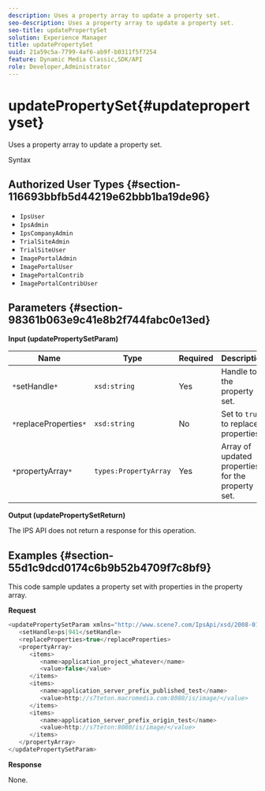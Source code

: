 ```yaml
---
description: Uses a property array to update a property set.
seo-description: Uses a property array to update a property set.
seo-title: updatePropertySet
solution: Experience Manager
title: updatePropertySet
uuid: 21a59c5a-7799-4af6-ab9f-b0311f5f7254
feature: Dynamic Media Classic,SDK/API
role: Developer,Administrator
---
```


# updatePropertySet{#updatepropertyset}

Uses a property array to update a property set.

 Syntax 

## Authorized User Types {#section-116693bbfb5d44219e62bbb1ba19de96}

* `IpsUser` 
* `IpsAdmin` 
* `IpsCompanyAdmin` 
* `TrialSiteAdmin` 
* `TrialSiteUser` 
* `ImagePortalAdmin` 
* `ImagePortalUser` 
* `ImagePortalContrib` 
* `ImagePortalContribUser`

## Parameters {#section-98361b063e9c41e8b2f744fabc0e13ed}

**Input (updatePropertySetParam)** 

|  Name  | Type  | Required  | Description  |
|---|---|---|---|
|  `*`setHandle`*`  | `xsd:string`  | Yes  | Handle to the property set.  |
|  `*`replaceProperties`*`  | `xsd:string`  | No  |Set to `true` to replace properties.  |
|  `*`propertyArray`*`  | `types:PropertyArray`  | Yes  | Array of updated properties for the property set.  |

**Output (updatePropertySetReturn)**

The IPS API does not return a response for this operation.

## Examples {#section-55d1c9dcd0174c6b9b52b4709f7c8bf9}

This code sample updates a property set with properties in the property array.

**Request** 

```java
<updatePropertySetParam xmlns="http://www.scene7.com/IpsApi/xsd/2008-01-15">
   <setHandle>ps|941</setHandle>
   <replaceProperties>true</replaceProperties>
   <propertyArray>
      <items>
         <name>application_project_whatever</name>
         <value>false</value>
      </items>
      <items>
         <name>application_server_prefix_published_test</name>
         <value>http://s7teton.macromedia.com:8080/is/image/</value>
      </items>
      <items>
         <name>application_server_prefix_origin_test</name>
         <value>http://s7teton:8080/is/image/</value>
      </items>
   </propertyArray>
</updatePropertySetParam>
```

**Response**

None. 
